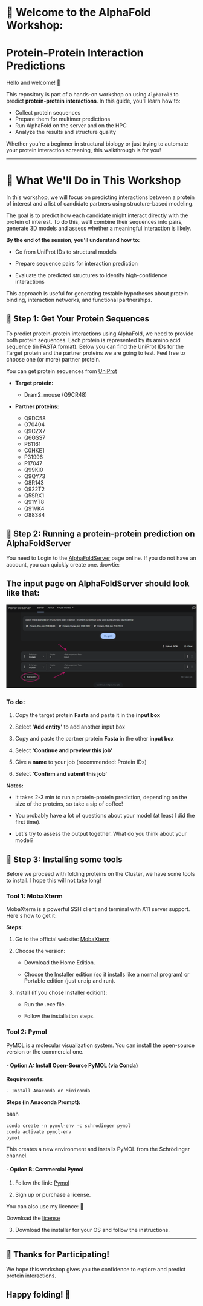 # 🧬 Welcome to the AlphaFold Workshop: 
# Protein-Protein Interaction Predictions

Hello and welcome! 👋  

This repository is part of a hands-on workshop on using `AlphaFold` to predict **protein-protein interactions**. In this guide, you'll learn how to:

- Collect protein sequences
- Prepare them for multimer predictions
- Run AlphaFold on the server and on the HPC
- Analyze the results and structure quality

Whether you're a beginner in structural biology or just trying to automate your protein interaction screening, this walkthrough is for you!

---

# 🧪 What We'll Do in This Workshop

In this workshop, we will focus on predicting interactions between a protein of interest and a list of candidate partners using structure-based modeling.

The goal is to predict how each candidate might interact directly with the protein of interest. To do this, we’ll combine their sequences into pairs, generate 3D models and assess whether a meaningful interaction is likely.

**By the end of the session, you'll understand how to:**

- Go from UniProt IDs to structural models 

- Prepare sequence pairs for interaction prediction

- Evaluate the predicted structures to identify high-confidence interactions

This approach is useful for generating testable hypotheses about protein binding, interaction networks, and functional partnerships.




## 🚀 Step 1: Get Your Protein Sequences

To predict protein-protein interactions using AlphaFold, we need to provide both protein sequences. Each protein is represented by its amino acid sequence (in FASTA format). Below you can find the UniProt IDs for the Target protein and the partner proteins we are going to test. Feel free to choose one (or more) partner protein.

You can get protein sequences from [UniProt](https://www.uniprot.org/)


- **Target protein:**

	- Dram2_mouse (Q9CR48) 


- **Partner proteins:**

	* Q9DC58
	* O70404	     
	* Q9CZX7
	* Q6GSS7
	* P61161	   
	* C0HKE1 
	* P31996    
	* P17047
	* Q99KI0
	* Q9QY73
	* Q8R143
	* Q922T2
	* Q5SRX1
	* Q91YT8
	* Q91VK4
	* O88384   




## :facepunch: Step 2: Running a protein-protein prediction on AlphaFoldServer


You need to Login to the [AlphaFoldServer](https://alphafoldserver.com/) page online. If you do not have an account, you can quickly create one. :bowtie:


## The input page on AlphaFoldServer should look like that:

![AlphafoldServer input](assets/alphafoldserver.png)




### To do:

1. Copy the target protein **Fasta** and paste it in the **input box**

2. Select **'Add entity'** to add another input box

3. Copy and paste the partner protein **Fasta** in the other **input box**

4. Select **'Continue and preview this job'**

5. Give a **name** to your job (recommended: Protein IDs)

6. Select **'Confirm and submit this job'**


**Notes:**

* It takes 2-3 min to run a protein-protein prediction, depending on the size of the proteins, so take a sip of coffee!

* You probably have a lot of questions about your model (at least I did the first time). 

* Let's try to assess the output together. What do you think about your model?

 


## :wrench: Step 3: Installing some tools

Before we proceed with folding proteins on the Cluster, we have some tools to install. I hope this will not take long!


### Tool 1: MobaXterm

MobaXterm is a powerful SSH client and terminal with X11 server support. Here's how to get it:

**Steps:**

1. Go to the official website: [MobaXterm](/https://mobaxterm.mobatek.net)

2. Choose the version:

	- Download the Home Edition.

	- Choose the Installer edition (so it installs like a normal program) or Portable edition (just unzip and run).

3. Install (if you chose Installer edition):

	- Run the .exe file.

	- Follow the installation steps.


### Tool 2: Pymol

PyMOL is a molecular visualization system. You can install the open-source version or the commercial one.


#### - Option A: Install Open-Source PyMOL (via Conda)

**Requirements:**

	- Install Anaconda or Miniconda


**Steps (in Anaconda Prompt):**

bash

```
conda create -n pymol-env -c schrodinger pymol
conda activate pymol-env
pymol
```

This creates a new environment and installs PyMOL from the Schrödinger channel.


#### - Option B: Commercial Pymol

1. Follow the link: [Pymol](https://www.pymol.org/)

2. Sign up or purchase a license. 

You can also use my licence: :speak_no_evil:

Download the [license](assets/pymol-edu-license.lic)

3. Download the installer for your OS and follow the instructions.


---

## 🙌 Thanks for Participating!

We hope this workshop gives you the confidence to explore and predict protein interactions.

## Happy folding! 🧬
